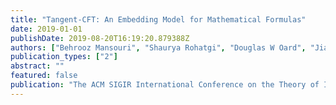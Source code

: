 ```yaml
---
title: "Tangent-CFT: An Embedding Model for Mathematical Formulas"
date: 2019-01-01
publishDate: 2019-08-20T16:19:20.879388Z
authors: ["Behrooz Mansouri", "Shaurya Rohatgi", "Douglas W Oard", "Jian Wu", "C. Lee Giles", "Richard Zanibbi"]
publication_types: ["2"]
abstract: ""
featured: false
publication: "The ACM SIGIR International Conference on the Theory of Information Retrieval (ICTIR)"
---
```


